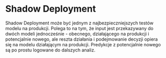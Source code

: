 # Shadow Deployment
Shadow Deployment może być jednym z najbezpieczniejszych testów modelu na produkcji. Polega to na tym, że input jest przekazywany do dwóch modeli jednocześnie - obecnego, działającego na produkcji i potencjalnie nowego, ale reszta działania i podejmowanie decyzji opiera się na modelu działającym na produkcji. Predykcje z potencjalnie nowego są po prostu logowane do dalszych analiz.